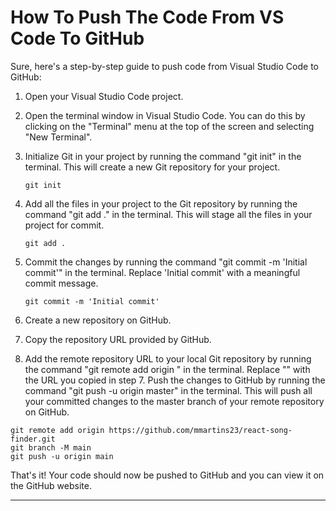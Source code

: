 # How To Push The Code From VS Code To GitHub

Sure, here's a step-by-step guide to push code from Visual Studio Code to GitHub:

1. Open your Visual Studio Code project.
2. Open the terminal window in Visual Studio Code. You can do this by clicking on the "Terminal" menu at the top of the screen and selecting "New Terminal".
3. Initialize Git in your project by running the command "git init" in the terminal. This will create a new Git repository for your project. 
    
    ```
    git init
    ```
    
4. Add all the files in your project to the Git repository by running the command "git add ." in the terminal. This will stage all the files in your project for commit.
    
    ```
    git add .
    ```
    
5. Commit the changes by running the command "git commit -m 'Initial commit'" in the terminal. Replace 'Initial commit' with a meaningful commit message.
    
    ```
    git commit -m 'Initial commit'
    ```
    
6. Create a new repository on GitHub.
7. Copy the repository URL provided by GitHub.
8. Add the remote repository URL to your local Git repository by running the command "git remote add origin <repository URL>" in the terminal. Replace "<repository URL>" with the URL you copied in step 7. Push the changes to GitHub by running the command "git push -u origin master" in the terminal. This will push all your committed changes to the master branch of your remote repository on GitHub.

```
git remote add origin https://github.com/mmartins23/react-song-finder.git
git branch -M main
git push -u origin main
```

That's it! Your code should now be pushed to GitHub and you can view it on the GitHub website.

***

